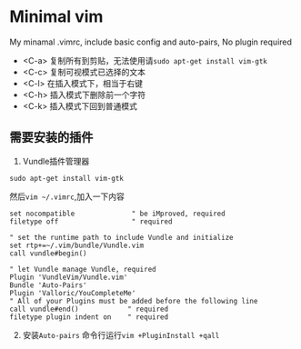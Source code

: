 # Minimal vim
 My minamal .vimrc, include basic config and auto-pairs, No plugin required
+ \<C\-a\> 复制所有到剪贴，无法使用请```sudo apt-get install vim-gtk```
+ \<C\-c\> 复制可视模式已选择的文本
+ \<C\-l\> 在插入模式下，相当于右键
+ \<C\-h\> 插入模式下删除前一个字符
+ \<C\-k\> 插入模式下回到普通模式
## 需要安装的插件
1. Vundle插件管理器
```
sudo apt-get install vim-gtk
```
然后```vim ~/.vimrc```,加入一下内容
```
set nocompatible              " be iMproved, required
filetype off                  " required
 
" set the runtime path to include Vundle and initialize
set rtp+=~/.vim/bundle/Vundle.vim
call vundle#begin()
 
" let Vundle manage Vundle, required
Plugin 'VundleVim/Vundle.vim'
Bundle 'Auto-Pairs'
Plugin 'Valloric/YouCompleteMe'
" All of your Plugins must be added before the following line
call vundle#end()            " required
filetype plugin indent on    " required
```
2. 安装```Auto-pairs```
命令行运行```vim +PluginInstall +qall```
